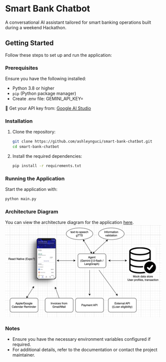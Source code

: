 # Smart Bank Chatbot
A conversational AI assistant tailored for smart banking operations built during a weekend Hackathon.
## Getting Started

Follow these steps to set up and run the application:

### Prerequisites

Ensure you have the following installed:
- Python 3.8 or higher
- `pip` (Python package manager)
- Create .env file: 
GEMINI_API_KEY=<YOUR API KEY IS HERE>

🔑 Get your API key from: [Google AI Studio](https://aistudio.google.com/app/apikey)

### Installation

1. Clone the repository:
    ```bash
    git clone https://github.com/ashleynguci/smart-bank-chatbot.git
    cd smart-bank-chatbot
    ```

2. Install the required dependencies:
    ```bash
    pip install -r requirements.txt
    ```

### Running the Application

Start the application with:
```bash
python main.py
```

### Architecture Diagram

You can view the architecture diagram for the application [here](https://app.diagrams.net/#G1ShkOgTyzD2159OhETlVVi2dWLEPp1P9n#%7B%22pageId%22%3A%22Q9r7p5uZ6dG9gq3DhXyy%22%7D).
![Architecture Diagram](diagram.png)

### Notes

- Ensure you have the necessary environment variables configured if required.
- For additional details, refer to the documentation or contact the project maintainer.

